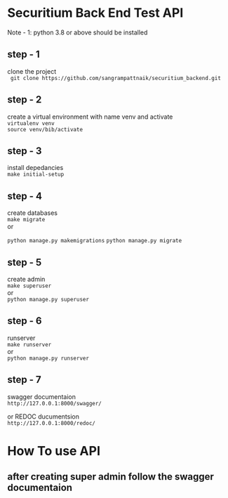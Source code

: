 # Securitium Back End Test API

 Note - 1: python 3.8 or above should be installed

## step - 1
clone the project <br >
` git clone https://github.com/sangrampattnaik/securitium_backend.git`


## step - 2
create a virtual environment with name venv and activate <br >
`virtualenv venv` <br >
`source venv/bib/activate`


## step - 3
install depedancies <br >
`make initial-setup`


## step - 4
create databases <br >
`make migrate` <br >
or <br >

`python manage.py makemigrations`
`python manage.py migrate`

## step - 5
create admin <br >
`make superuser` <br >
or <br >
`python manage.py superuser`

## step - 6
runserver <br >
`make runserver` <br >
or <br >
`python manage.py runserver`

## step - 7
swagger documentaion <br >
`http://127.0.0.1:8000/swagger/`

or REDOC ducumentsion<br >
`http://127.0.0.1:8000/redoc/`

# How To use API
## after creating super admin follow the swagger documentaion 